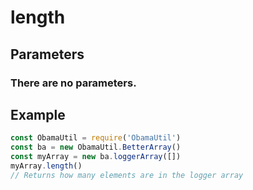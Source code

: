 # length
## Parameters
### There are no parameters.
## Example
```javascript
const ObamaUtil = require('ObamaUtil')
const ba = new ObamaUtil.BetterArray()
const myArray = new ba.loggerArray([])
myArray.length()
// Returns how many elements are in the logger array
```
